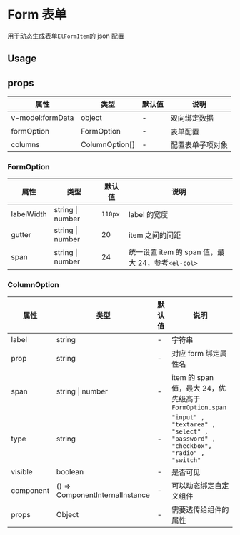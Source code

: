 # Form 表单

用于动态生成表单`ElFormItem`的 json 配置

## Usage


<DemoForm />

## props

| 属性             | 类型           | 默认值 | 说明             |
| ---------------- | -------------- | ------ | ---------------- |
| v-model:formData | object         | -      | 双向绑定数据     |
| formOption       | FormOption     | -      | 表单配置         |
| columns          | ColumnOption[] | -      | 配置表单子项对象 |

### FormOption

| 属性       | 类型             | 默认值  | 说明                                              |
| ---------- | ---------------- | ------- | ------------------------------------------------- |
| labelWidth | string \| number | `110px` | label 的宽度                                      |
| gutter     | string \| number | 20      | item 之间的间距                                   |
| span       | string \| number | 24      | 统一设置 item 的 span 值，最大 24，参考`<el-col>` |

### ColumnOption

| 属性      | 类型                            | 默认值 | 说明                                                                            |
| --------- | ------------------------------- | ------ | ------------------------------------------------------------------------------- |
| label     | string                          | -      | 字符串                                                                          |
| prop      | string                          | -      | 对应 form 绑定属性名                                                            |
| span      | string \| number                | -      | item 的 span 值，最大 24，优先级高于`FormOption.span`                           |
| type      | string                          | -      | `"input" , "textarea" , "select" , "password" , "checkbox", "radio" , "switch"` |
| visible   | boolean                         | -      | 是否可见                                                                        |
| component | () => ComponentInternalInstance | -      | 可以动态绑定自定义组件                                                          |
| props     | Object                          | -      | 需要透传给组件的属性                                                            |
